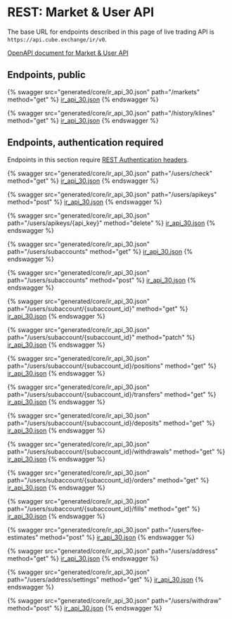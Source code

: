 # REST: Market & User API

The base URL for endpoints described in this page of live trading API is `https://api.cube.exchange/ir/v0`.

[OpenAPI document for Market & User API](generated/core/ir_api_30.json)

## Endpoints, public

{% swagger src="generated/core/ir_api_30.json" path="/markets" method="get" %}
[ir_api_30.json](generated/core/ir_api_30.json)
{% endswagger %}

{% swagger src="generated/core/ir_api_30.json" path="/history/klines" method="get" %}
[ir_api_30.json](generated/core/ir_api_30.json)
{% endswagger %}

## Endpoints, authentication required

Endpoints in this section require [REST Authentication headers](README.md#rest-authentication-headers).

{% swagger src="generated/core/ir_api_30.json" path="/users/check" method="get" %}
[ir_api_30.json](generated/core/ir_api_30.json)
{% endswagger %}

{% swagger src="generated/core/ir_api_30.json" path="/users/apikeys" method="post" %}
[ir_api_30.json](generated/core/ir_api_30.json)
{% endswagger %}

{% swagger src="generated/core/ir_api_30.json" path="/users/apikeys/{api_key}" method="delete" %}
[ir_api_30.json](generated/core/ir_api_30.json)
{% endswagger %}

{% swagger src="generated/core/ir_api_30.json" path="/users/subaccounts" method="get" %}
[ir_api_30.json](generated/core/ir_api_30.json)
{% endswagger %}

{% swagger src="generated/core/ir_api_30.json" path="/users/subaccounts" method="post" %}
[ir_api_30.json](generated/core/ir_api_30.json)
{% endswagger %}

{% swagger src="generated/core/ir_api_30.json" path="/users/subaccount/{subaccount_id}" method="get" %}
[ir_api_30.json](generated/core/ir_api_30.json)
{% endswagger %}

{% swagger src="generated/core/ir_api_30.json" path="/users/subaccount/{subaccount_id}" method="patch" %}
[ir_api_30.json](generated/core/ir_api_30.json)
{% endswagger %}

{% swagger src="generated/core/ir_api_30.json" path="/users/subaccount/{subaccount_id}/positions" method="get" %}
[ir_api_30.json](generated/core/ir_api_30.json)
{% endswagger %}

{% swagger src="generated/core/ir_api_30.json" path="/users/subaccount/{subaccount_id}/transfers" method="get" %}
[ir_api_30.json](generated/core/ir_api_30.json)
{% endswagger %}

{% swagger src="generated/core/ir_api_30.json" path="/users/subaccount/{subaccount_id}/deposits" method="get" %}
[ir_api_30.json](generated/core/ir_api_30.json)
{% endswagger %}

{% swagger src="generated/core/ir_api_30.json" path="/users/subaccount/{subaccount_id}/withdrawals" method="get" %}
[ir_api_30.json](generated/core/ir_api_30.json)
{% endswagger %}

{% swagger src="generated/core/ir_api_30.json" path="/users/subaccount/{subaccount_id}/orders" method="get" %}
[ir_api_30.json](generated/core/ir_api_30.json)
{% endswagger %}

{% swagger src="generated/core/ir_api_30.json" path="/users/subaccount/{subaccount_id}/fills" method="get" %}
[ir_api_30.json](generated/core/ir_api_30.json)
{% endswagger %}

{% swagger src="generated/core/ir_api_30.json" path="/users/fee-estimates" method="post" %}
[ir_api_30.json](generated/core/ir_api_30.json)
{% endswagger %}

{% swagger src="generated/core/ir_api_30.json" path="/users/address" method="get" %}
[ir_api_30.json](generated/core/ir_api_30.json)
{% endswagger %}

{% swagger src="generated/core/ir_api_30.json" path="/users/address/settings" method="get" %}
[ir_api_30.json](generated/core/ir_api_30.json)
{% endswagger %}

{% swagger src="generated/core/ir_api_30.json" path="/users/withdraw" method="post" %}
[ir_api_30.json](generated/core/ir_api_30.json)
{% endswagger %}

